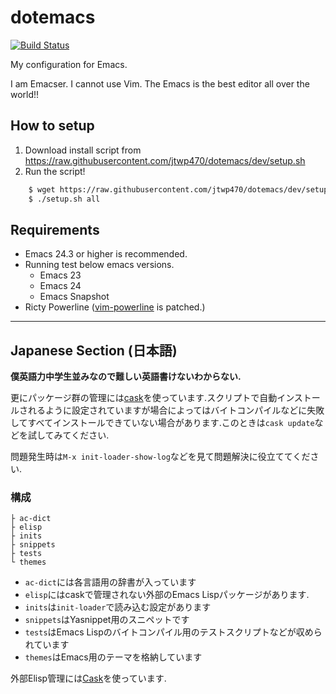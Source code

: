 # dotemacs
[![Build Status](https://travis-ci.org/jtwp470/dotemacs.svg)](https://travis-ci.org/jtwp470/dotemacs)

My configuration for Emacs.

I am Emacser. I cannot use Vim. The Emacs is the best editor all over the world!!

## How to setup

1. Download install script from https://raw.githubusercontent.com/jtwp470/dotemacs/dev/setup.sh
2. Run the script!

```sh
    $ wget https://raw.githubusercontent.com/jtwp470/dotemacs/dev/setup.sh
    $ ./setup.sh all
```


## Requirements

* Emacs 24.3 or higher is recommended.
* Running test below emacs versions.
    * Emacs 23
    * Emacs 24
    * Emacs Snapshot
* Ricty Powerline ([vim-powerline](https://github.com/Lokaltog/vim-powerline/tree/develop/fontpatcher) is patched.)

---

## Japanese Section (日本語)
**僕英語力中学生並みなので難しい英語書けないわからない.**

更にパッケージ群の管理には[cask](https://github.com/cask/cask)を使っています.スクリプトで自動インストールされるように設定されていますが場合によってはバイトコンパイルなどに失敗してすべてインストールできていない場合があります.このときは`cask update`などを試してみてください.

問題発生時は`M-x init-loader-show-log`などを見て問題解決に役立ててください.

### 構成

```
├ ac-dict
├ elisp
├ inits
├ snippets
├ tests
└ themes
```

* ```ac-dict```には各言語用の辞書が入っています
* ```elisp```にはcaskで管理されない外部のEmacs Lispパッケージがあります.
* ```inits```は```init-loader```で読み込む設定があります
* ```snippets```はYasnippet用のスニペットです
* ```tests```はEmacs Lispのバイトコンパイル用のテストスクリプトなどが収められています
* ```themes```はEmacs用のテーマを格納しています

外部Elisp管理には[Cask](https://github.com/cask/cask)を使っています.
